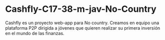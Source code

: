 # Cashfly-C17-38-m-jav-No-Country
Cashfly es un proyecto web-app para No country. Creamos en equipo una plataforma P2P dirigida a jóvenes que quieren realizar su primera inversión en el mundo de las finanzas.
